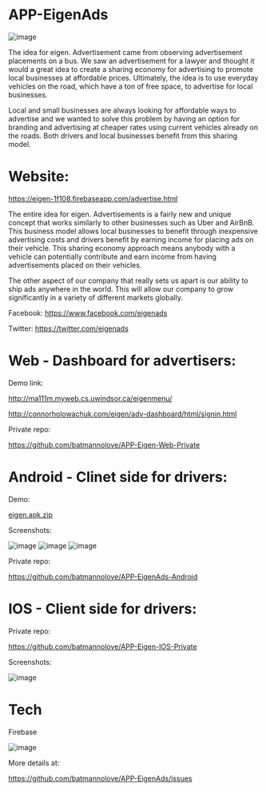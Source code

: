 # APP-EigenAds


![image](https://cloud.githubusercontent.com/assets/6482545/25625482/a0ec31c2-2f2a-11e7-8d6f-866d1c742456.png)


  The idea for eigen. Advertisement came from observing advertisement placements on a bus. We saw an advertisement for a lawyer and thought it would a great idea  to create a sharing economy for advertising to promote local businesses at affordable prices. Ultimately, the idea is to use everyday vehicles on the road, which have a ton of free space, to advertise for local businesses.



  Local and small businesses are always looking for affordable ways to advertise and we wanted to solve this problem by having an option for branding and advertising at cheaper rates using current vehicles already on the roads. Both drivers and local businesses benefit from this sharing model.

# Website:


https://eigen-1f108.firebaseapp.com/advertise.html



  The entire idea for eigen. Advertisements is a fairly new and unique concept that works similarly to other businesses such as Uber and AirBnB. This business model allows local businesses to benefit through inexpensive advertising costs and  drivers benefit by earning income for placing ads on their vehicle. This sharing economy approach means anybody with a vehicle can potentially contribute and earn income from having advertisements placed on their vehicles.
  
  

  The other aspect of our company that really sets us apart is our ability to ship ads anywhere in the world. This will allow our company to grow significantly in a variety of different markets globally.


Facebook: https://www.facebook.com/eigenads


Twitter: https://twitter.com/eigenads


# Web - Dashboard for advertisers:


Demo link:


http://ma111m.myweb.cs.uwindsor.ca/eigenmenu/



http://connorholowachuk.com/eigen/adv-dashboard/html/signin.html



Private repo:


https://github.com/batmannolove/APP-Eigen-Web-Private



# Android - Clinet side for drivers:


Demo:

[eigen.apk.zip](https://github.com/batmannolove/APP-EigenAds/files/971231/eigen.apk.zip)


Screenshots:

![image](https://cloud.githubusercontent.com/assets/6482545/25627904/35bc68ba-2f32-11e7-97e7-e16731ddb492.png)
![image](https://cloud.githubusercontent.com/assets/6482545/25627929/4be11c1c-2f32-11e7-873e-d410eea504fd.png)
![image](https://cloud.githubusercontent.com/assets/6482545/25627968/704c4b3a-2f32-11e7-8a69-30982199b2f1.png)


Private repo:


https://github.com/batmannolove/APP-EigenAds-Android



# IOS - Client side for drivers:



Private repo:


https://github.com/batmannolove/APP-Eigen-IOS-Private


Screenshots:


![image](https://cloud.githubusercontent.com/assets/6482545/25629361/4af1a768-2f37-11e7-9952-4f1b13f3b9c8.png)




# Tech


Firebase 


![image](https://cloud.githubusercontent.com/assets/6482545/25629630/2b51a736-2f38-11e7-9690-5b7592c4dfc6.png)


More details at:


https://github.com/batmannolove/APP-EigenAds/issues

